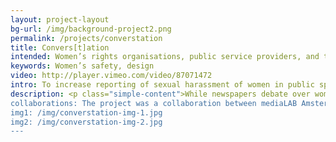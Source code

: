 ```yaml
---
layout: project-layout
bg-url: /img/background-project2.png
permalink: /projects/converstation
title: Convers[t]ation
intended: Women’s rights organisations, public service providers, and the public at large
keywords: Women’s safety, design
video: http://player.vimeo.com/video/87071472
intro: To increase reporting of sexual harassment of women in public spaces, and ensure institutional linkages for the data to be used.
description: <p class="simple-content">While newspapers debate over women's safety, can we think of designing options to enhance a sense of safety of women in public spaces, without compromising their freedom?<p/><p class="simple-content">It is this question we explored in a cross-cultural design collaboration between two teams, one in Bangalore and the other in Amsterdam, comprising students of both Indian and Dutch nationalities. The focus of the team in Bangalore was to address under-reporting of sexual harassment of women in public spaces.</p><p class="simple-content">Outputs include prototype of an electronic panel, Convers[t]ation, for informally reporting cases of sexual harassment; and a white paper on the institutional support required for the panel.<p/>
collaborations: The project was a collaboration between mediaLAB Amsterdam, IIIT-B, and Fields of View
img1: /img/converstation-img-1.jpg
img2: /img/converstation-img-2.jpg
---
```

